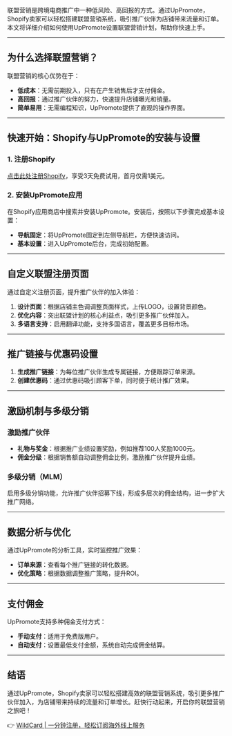 联盟营销是跨境电商推广中一种低风险、高回报的方式。通过UpPromote，Shopify卖家可以轻松搭建联盟营销系统，吸引推广伙伴为店铺带来流量和订单。本文将详细介绍如何使用UpPromote设置联盟营销计划，帮助你快速上手。

---

## 为什么选择联盟营销？

联盟营销的核心优势在于：  
- **低成本**：无需前期投入，只有在产生销售后才支付佣金。  
- **高回报**：通过推广伙伴的努力，快速提升店铺曝光和销量。  
- **简单易用**：无需编程知识，UpPromote提供了直观的操作界面。

---

## 快速开始：Shopify与UpPromote的安装与设置

### 1. 注册Shopify
[点击此处注册Shopify](https://bit.ly/3Xq89AJ)，享受3天免费试用，首月仅需1美元。

### 2. 安装UpPromote应用
在Shopify应用商店中搜索并安装UpPromote。安装后，按照以下步骤完成基本设置：  
- **导航固定**：将UpPromote固定到左侧导航栏，方便快速访问。  
- **基本设置**：进入UpPromote后台，完成初始配置。  

---

## 自定义联盟注册页面

通过自定义注册页面，提升推广伙伴的加入体验：  
1. **设计页面**：根据店铺主色调调整页面样式，上传LOGO，设置背景颜色。  
2. **优化内容**：突出联盟计划的核心利益点，吸引更多推广伙伴加入。  
3. **多语言支持**：启用翻译功能，支持多国语言，覆盖更多目标市场。

---

## 推广链接与优惠码设置

1. **生成推广链接**：为每位推广伙伴生成专属链接，方便跟踪订单来源。  
2. **创建优惠码**：通过优惠码吸引顾客下单，同时便于统计推广效果。  

---

## 激励机制与多级分销

### 激励推广伙伴
- **礼物与奖金**：根据推广业绩设置奖励，例如推荐100人奖励1000元。  
- **佣金分级**：根据销售额自动调整佣金比例，激励推广伙伴提升业绩。

### 多级分销（MLM）
启用多级分销功能，允许推广伙伴招募下线，形成多层次的佣金结构，进一步扩大推广网络。

---

## 数据分析与优化

通过UpPromote的分析工具，实时监控推广效果：  
- **订单来源**：查看每个推广链接的转化数据。  
- **优化策略**：根据数据调整推广策略，提升ROI。

---

## 支付佣金

UpPromote支持多种佣金支付方式：  
- **手动支付**：适用于免费版用户。  
- **自动支付**：设置最低支付金额，系统自动完成佣金结算。

---

## 结语

通过UpPromote，Shopify卖家可以轻松搭建高效的联盟营销系统，吸引更多推广伙伴加入，为店铺带来持续的流量和订单增长。赶快行动起来，开启你的联盟营销之旅吧！

👉 [WildCard | 一分钟注册，轻松订阅海外线上服务](https://bit.ly/bewildcard)